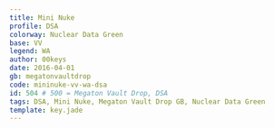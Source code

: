 ```yaml
---
title: Mini Nuke
profile: DSA
colorway: Nuclear Data Green
base: VV
legend: WA
author: 00keys
date: 2016-04-01
gb: megatonvaultdrop
code: mininuke-vv-wa-dsa
id: 504 # 500 = Megaton Vault Drop, DSA
tags: DSA, Mini Nuke, Megaton Vault Drop GB, Nuclear Data Green
template: key.jade
---
```




